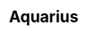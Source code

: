 ---
title: Aquarius
layout: constellation/single
description: Constellation information - Aquarius.
js: ["js/luck/constellation/single.js"]
css: ["css/luck/constellation/single.css"]
---